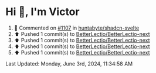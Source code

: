 <h1>Hi 👋, I'm Victor </h1>

<!--RECENT_ACTIVITY:start-->
1. 💬 Commented on [#1107](https://github.com/huntabyte/shadcn-svelte/issues/1107#issuecomment-2144609181) in [huntabyte/shadcn-svelte](https://github.com/huntabyte/shadcn-svelte)<br>
2. ⬆️ Pushed 1 commit(s) to [BetterLectio/BetterLectio-next](https://github.com/BetterLectio/BetterLectio-next)<br>
3. ⬆️ Pushed 1 commit(s) to [BetterLectio/BetterLectio-next](https://github.com/BetterLectio/BetterLectio-next)<br>
4. ⬆️ Pushed 1 commit(s) to [BetterLectio/BetterLectio-next](https://github.com/BetterLectio/BetterLectio-next)<br>
5. ⬆️ Pushed 1 commit(s) to [BetterLectio/BetterLectio-next](https://github.com/BetterLectio/BetterLectio-next)<br>
<!--RECENT_ACTIVITY:end-->

<!--RECENT_ACTIVITY:last_update-->
Last Updated: Monday, June 3rd, 2024, 11:34:58 AM
<!--RECENT_ACTIVITY:last_update_end-->
